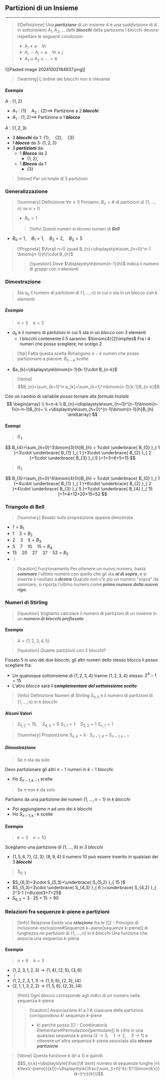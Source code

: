 ## Partizioni di un Insieme
---
>[!Definizione]
>Una ***partizione*** di un insieme $A$ è una *suddivisione* di $A$ in sottoinsiemi $A_{1},A_{2},\dots$ detti ***blocchi*** della partizione
>I blocchi devono rispettare le seguenti condizioni:
>- $A_{i} \neq \varnothing \quad \forall i$
>- $A_{i}\ \cap A_{j} = \varnothing \quad \forall i\neq j$
>- $A_{1}\cup A_{2} \cup\dots = A$

![[Pasted image 20241002184937.png]]
>[!warning] L'ordine dei blocchi non è rilevante

#### Esempio

$A:\{ 1,2 \}$
- $A_{1}:\{1  \}\quad A_{2}:\{ 2 \}\implies$ Partizione a 2 ***blocchi***
- $A_{1}:\{ 1,2 \}\implies$ Partizione a 1 ***blocco***


$A:\{ 1,2,3 \}$
- 3 ***blocchi*** da 1: $\{ 1 \},\quad\{ 2 \},\quad\{ 3 \}$
- 1 ***blocco*** da 3: $\{ 1,2,3 \}$
- 3 ***partizioni*** da:
	- 1 ***Blocco*** da 2
		- $\{ 1,2 \},$
	- 1 ***Blocco*** da 1
		- $\{ 3 \}$

>[!done] Per un totale di 5 partizioni

### Generalizzazione
>[!summary] Definizione
>$\forall n \geq 0$ Poniamo:
>$B_{n}= \#$ di partizioni di $\{ 1,\dots,n \}$ se $n>0$
>- $B_{0}=1$
>>[!info] Questi numeri si dicono numeri di ***Bell***

- $B_{0}=1,\quad B_{1}=1,\quad B_{2}=2,\quad B_{3}=5$


>[!Proprietà]
>$\forall n>0 \quad B_{n}=\displaystyle\sum_{h=0}^n-1 \binom{n-1}{h}\cdot B_{h}$
>>[!question] Dove $\displaystyle\binom{n-1}{h}$ indica il numero di *gruppi* con $n$ elementi

### Dimostrazione
>Sia $a_{k}$ il numero di partizioni di $\{ 1,\dots,n \}$ in cui $n$ sta in un blocco con $k$ elementi

##### Esempio
>$n=5\quad k=3$

- $a_{k}$ è il numero di partizioni in cui $5$ sta in un *blocco* con 3 elementi
	- I blocchi contenente il $5$ saranno: $\binom{4}{2}\implies$ Fra i 4 numeri che posso scegliere, ne scelgo 2

>[!tip] Fatta questa scelta
>Rimangono $n-k$ numeri che posso partizionare a piacere: $B_{n-k}$ scelte

- $a_{k}=\displaystyle\binom{n-1}{k-1}\cdot B_{n-k}$

>[!done] $$B_{n}=\sum_{k=1}^n a_{k}=\sum_{k=1}^n\binom{n-1}{k-1}B_{n-k}$$

Con un cambio di variabile posso tornare alla *formula iniziale*
$$
\begin{array} \\
h=n-k \\
B_{n}=\displaystyle\sum_{h=0}^{n-1}\binom{n-1}{n-h-1}B_{h}= \\
=\displaystyle\sum_{h=0}^{n-1}\binom{n-1}{h}B_{h}
\end{array}
$$

#### Esempi
>$B_{4}$

$$
B_{4}=\sum_{h=0}^3\binom{3}{h}B_{h} = 1\cdot \underbrace{ B_{0} }_{ 1 }+3\cdot \underbrace{ B_{1} }_{ 1 }+3\cdot \underbrace{ B_{2} }_{ 2 }+1\cdot \underbrace{ B_{3} }_{ 5 }=1+3+6+5=15
$$
>$B_{5}$

$$
B_{5}=\sum_{h=0}^4\binom{4}{h}B_{h} = 1\cdot \underbrace{ B_{0} }_{ 1 }+4\cdot \underbrace{ B_{1} }_{ 1 }+6\cdot \underbrace{ B_{2} }_{ 2 }+4\cdot \underbrace{ B_{3} }_{ 5 }+1\cdot \underbrace{ B_{4} }_{ 15 }=1+4+12+20+15=52
$$

### Triangolo di Bell
>[!summary] Basato sulla proposizione appena dimostrata

- $1= B_{1}$
- $1\quad 2=B_{2}$
- $2\quad 3\quad 5 = B_{3}$
- $5 \quad 7\quad 10 \quad 15=B_{4}$
- $15\quad 20\quad 27 \quad 37 \quad 52= B_{5}$
- $\vdots$

>[!caution] Funzionamento
>Per ottenere un nuovo numero, basta ***sommare*** l'ultimo numero con quello che gli sta ***al di sopra***, e si inserire il risultato a ***destra***
>Quando non c'è più un numero "sopra" da sommare, si riporta l'ultimo numero come ***primo numero della nuova riga***.

### Numeri di Stirling
>[!question] Vogliamo calcolare il numero di partizioni di un insieme in un ***numero di blocchi prefissato***

#### Esempio
>$A=\{ 1,2,3,4,5 \}$

>[!question] Quante partizioni con 2 blocchi?

Fissato $5$ in uno dei due *blocchi*, gli altri numeri dello stesso blocco li posso scegliere fra:
- Un qualunque sottoinsieme di $\{ 1,2,3,4 \}$ tranne $\{ 1,2,3,4 \}$ stesso: $2^4-1=15$
- L'altro *blocco* sarà il ***complementare del sottoinsieme scelto***

>[!info] Definizione Numeri di Stirling
>$S_{n,k}$ è il numero di partizioni di $\{ 1,\dots,n \}$ in $k$ *blocchi*

#### Alcuni Valori
>$S_{5,2}=15, \quad S_{4,3} = 6$
>$S_{1,1}=1\quad S_{3,3}=1$
>$S_{n,1}=1$

>[!summary] Proposizione
>$S_{n,k}=k\cdot S_{n-1,4}+S_{n-1,k-1}$

##### Dimostrazione
>Se $n$ sta da solo

Devo partizionare gli altri $n-1$ numeri in $k-1$ blocchi:
- Ho $S_{n-1,k-1}$ scelte

>Se $n$ *non* è da solo

Partiamo da una partizione dei numeri $\{ 1,\dots,n-1 \}$ in $k$ *blocchi*
- Poi aggiungiamo $n$ ad uno dei $k$ blocchi
- Ho $S_{n-1,k}\cdot k$ scelte

#### Esempio
>$k=3 \quad n=10$

Scegliamo una partizione di $\{ 1,\dots,9 \}$ in $3$ *blocchi*
- $\{ 1,5,6,7 \},\{ 2,3 \},\{ 8,9,4 \}$
Il numero 10 può essere inserito in qualsiasi dei 3 ***blocchi***

>$S_{6,3}$

- $S_{6,3}=3\cdot S_{5,3}+\underbrace{ S_{5,2} }_{ 15 }$
- $S_{5,3}=3\cdot \underbrace{ S_{4,3} }_{ 6 }+\underbrace{ S_{4,2} }_{ 2^3-1 }=6\cdot3+7=25$
- $S_{6,3}=3\cdot25+15 = 90$


### Relazioni fra sequenze $k$-piene e partizioni
>[!info] Relazione
>Esiste una ***relazione*** fra le  [[2 - Principio di inclusione-esclusione#Sequenze $k-$piene|sequenze k-piene]] di lunghezza $n$e partizioni di $\{ 1,\dots,n \}$ in $k$ *blocchi*
>Una funzione che associa una sequenza $k$-piena

#### Esempio
>$n=6\quad k=3$

- $(1,2,3,1,2,3)\to \{ 1,4 \},\{ 2,5 \},\{ 3,6 \}$
- $\vdots$
- $(1,2,2,3,1,1)\to\{ 1,5,6 \},\{ 2,3 \},\{ 4 \}$
- $(2,1,1,3,2,2)\to \{ 1,5,6 \},\{ 2,3 \},\{ 4 \}$

>[!hint] Ogni *blocco* corrisponde agli indici di un numero nella sequenza $k$-piena
>>[!caution] Associazione $k!$ a $1$
>>A ciascuna delle partizioni corrispondono $k!$ sequenze $k$-piene
>>- $k!$ perché posso [[1 - Combinatoria Elementare#Permutazioni|permutare]] le cifre in una qualsiasi sequenza $k$-piena $(2\to3,\quad 1\to 2,\quad 3\to1)$ e ottenere un'altra sequenza $k$-piena associata alla ***stessa partizione***

>[!done] Questa funzione è $(k!$ a $1)$ e quindi:
>$$S_{n,k}=\displaystyle{\frac{\# \text{ numero di sequenze lunghe }n\ k\text{-piene}}{k!}}=\displaystyle{\frac{\sum_{i=0}^k(-1)^i\binom{k}{i}(k-i)^n}{k!}}$$

